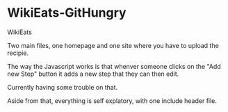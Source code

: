 # WikiEats-GitHungry
WikiEats


Two main files, one homepage and one site where you have to upload the recipie.


The way the Javascript works is that whenver someone clicks on the "Add new Step" button it adds a new step that they can then edit.

Currently having some trouble on that.


Aside from that, everything is self explatory, with one include header file.